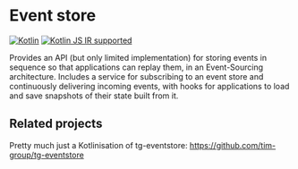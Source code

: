 Event store
===========

[ ![Kotlin](https://img.shields.io/badge/kotlin-1.4.30-blue.svg)](http://kotlinlang.org)
[![Kotlin JS IR supported](https://img.shields.io/badge/Kotlin%2FJS-IR%20supported-yellow)](https://kotl.in/jsirsupported)

Provides an API (but only limited implementation) for storing events in sequence so that applications can replay them,
in an Event-Sourcing architecture. Includes a service for subscribing to an event store and continuously delivering
incoming events, with hooks for applications to load and save snapshots of their state built from it.

Related projects
----------------

Pretty much just a Kotlinisation of tg-eventstore: https://github.com/tim-group/tg-eventstore
